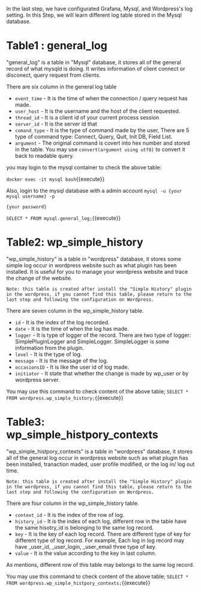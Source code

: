 

In the last step, we have configurated Grafana, Mysql, and Wordpress's log setting.
In this Step, we will learn different log table stored in the Mysql database.

# Table1 : general_log
"general_log" is a table in "Mysql" database, it stores all of the general record of what mysqld is doing. It writes information of client connect or disconect, query request from clients.

There are six column in the general log table
* `event_time` - It is the time of when the connection / query request has made.
* `user_host` - It is the username and the host of the client requested.
* `thread_id` - It is a client id of your current process session
* `server_id` - It is the server id that 
* `comand_type` - It is the type of command made by the user, There are 5 type of command type: Connect, Query, Quit, Init DB, Field List.
* `argument` - The original command is covert into hex number and stored in the table. 
You may use `convert(argument using utf8)` to convert it back to readable query.

you may login to the mysql container to check the above table:

`docker exec -it mysql bash`{{execute}}

Also, login to the mysql database with a admin account
`mysql -u {your mysql username} -p`

`{your password}`

`SELECT * FROM mysql.general_log;`{{execute}}


# Table2: wp_simple_history
"wp_simple_history" is a table in "wordpress" database, it stores some simple log occur in wordpress website such as what plugin has been installed.
It is useful for you to manage your wordpress website and trace the change of the website.

`Note: this table is created after install the "Simple History" plugin in the wordpress, if you cannot find this table, please return to the last step and following the configuration on Wordpress.`

There are seven column in the wp_simple_history table.
* `id` - It is the index of the log recorded.
* `date` - It is the time of when the log has made. 
* `logger` - It is type of logger of the record. There are two type of logger: SimplePluginLogger and SimpleLogger. SimpleLogger is some information from the plugin.
* `level` - It is the type of log.
* `message` - It is the message of the log.
* `occasionsID` - It is like the user id of log made.
* `initiator` - It state that whether the change is made by wp_user or by wordpress server.

You may use this command to check content of the above table;
`SELECT * FROM wordpress.wp_simple_history;`{{execute}}


# Table3: wp_simple_histpory_contexts
"wp_simple_histpory_contexts" is a table in "wordpress" database, it stores all of the general log occur in wordpress website such as what plugin has been installed, tranaction maded, user profile modified, or the log in/ log out time.

`Note: this table is created after install the "Simple History" plugin in the wordpress, if you cannot find this table, please return to the last step and following the configuration on Wordpress.`

There are four column in the wp_simple_history table.
* `context_id` - It is the index of the row of log.
* `history_id` - It is the index of each log, different row in the table have the same hisotry_id is belonging to the same log record.
* `key` - It is the key of each log record. There are different type of key for different type of log record. For example, Each log in log record may have _user_id, _user_login, _user_email three type of key. 
* `value` - It is the value according to the key in last column.

As mentions, different row of this table may belongs to the same log record.

You may use this command to check content of the above table;
`SELECT * FROM wordpress.wp_simple_histpory_contexts;`{{execute}}
